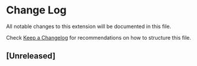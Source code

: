 # Change Log

All notable changes to this extension will be documented in this file.

Check [Keep a Changelog](http://keepachangelog.com/) for recommendations on how to structure this file.

## [Unreleased]
